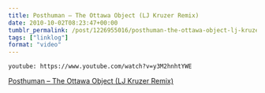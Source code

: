 ```yaml
---
title: Posthuman – The Ottawa Object (LJ Kruzer Remix)
date: 2010-10-02T08:23:47+00:00
tumblr_permalink: /post/1226955016/posthuman-the-ottawa-object-lj-kruzer-remix
tags: ["linklog"]
format: "video"
---
```


`youtube: https://www.youtube.com/watch?v=y3M2hnhtYWE`

[Posthuman &#8211; The Ottawa Object (LJ Kruzer Remix)][1]

[1]: https://www.youtube.com/watch?v=y3M2hnhtYWE

